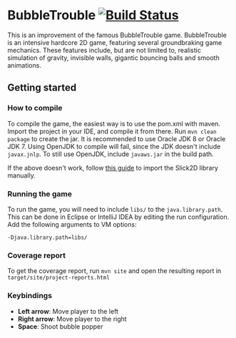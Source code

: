 # BubbleTrouble [![Build Status](https://travis-ci.org/hungnguyen94/BTrouble.svg?branch=master)](https://travis-ci.org/hungnguyen94/BTrouble)

This is an improvement of the famous BubbleTrouble game. BubbleTrouble is an intensive hardcore 2D game, featuring several groundbraking game mechanics. These features include, but are not limited to, realistic simulation of gravity, invisible walls, gigantic bouncing balls and smooth animations. 

## Getting started

### How to compile

To compile the game, the easiest way is to use the pom.xml with maven. Import the project in your IDE, and compile it from there. Run `mvn clean package` to create the jar. It is recommended to use Oracle JDK 8 or Oracle JDK 7. Using OpenJDK to compile will fail, since the JDK doesn't include `javax.jnlp`. To still use OpenJDK, include `javaws.jar` in the build path. 

If the above doesn't work, follow [this guide](http://slick.ninjacave.com/wiki/index.php?title=Setting_up_Slick2D_with_Eclipse) to import the Slick2D library manually. 

### Running the game

To run the game, you will need to include `libs/` to the `java.library.path`. This can be done in Eclipse or IntelliJ IDEA by editing the run configuration. Add the following arguments to VM options: 
``` 
-Djava.library.path=libs/
```

### Coverage report
To get the coverage report, run `mvn site` and open the resulting report in `target/site/project-reports.html`

### Keybindings

- **Left arrow**: Move player to the left
- **Right arrow**: Move player to the right
- **Space**: Shoot bubble popper
